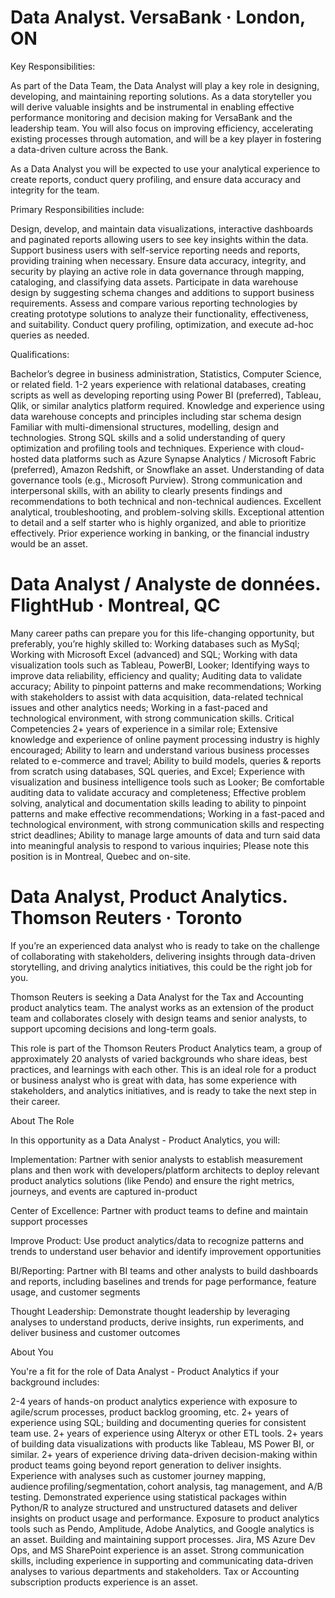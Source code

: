 # Data Analyst. VersaBank · London, ON

Key Responsibilities:

 
As part of the Data Team, the Data Analyst will play a key role in designing, developing, and maintaining reporting solutions. As a data storyteller you will derive valuable insights and be instrumental in enabling effective performance monitoring and decision making for VersaBank and the leadership team. You will also focus on improving efficiency, accelerating existing processes through automation, and will be a key player in fostering a data-driven culture across the Bank.


As a Data Analyst you will be expected to use your analytical experience to create reports, conduct query profiling, and ensure data accuracy and integrity for the team.
 


Primary Responsibilities include:



Design, develop, and maintain data visualizations, interactive dashboards and paginated reports allowing users to see key insights within the data.
Support business users with self-service reporting needs and reports, providing training when necessary.
Ensure data accuracy, integrity, and security by playing an active role in data governance through mapping, cataloging, and classifying data assets.
Participate in data warehouse design by suggesting schema changes and additions to support business requirements.
Assess and compare various reporting technologies by creating prototype solutions to analyze their functionality, effectiveness, and suitability.
Conduct query profiling, optimization, and execute ad-hoc queries as needed.


Qualifications:

 
Bachelor’s degree in business administration, Statistics, Computer Science, or related field.
1-2 years experience with relational databases, creating scripts as well as developing reporting using Power BI (preferred), Tableau, Qlik, or similar analytics platform required.
Knowledge and experience using data warehouse concepts and principles including star schema design
Familiar with multi-dimensional structures, modelling, design and technologies.
Strong SQL skills and a solid understanding of query optimization and profiling tools and techniques.
Experience with cloud-hosted data platforms such as Azure Synapse Analytics / Microsoft Fabric (preferred), Amazon Redshift, or Snowflake an asset.
Understanding of data governance tools (e.g., Microsoft Purview).
Strong communication and interpersonal skills, with an ability to clearly presents findings and recommendations to both technical and non-technical audiences.
Excellent analytical, troubleshooting, and problem-solving skills.
Exceptional attention to detail and a self starter who is highly organized, and able to prioritize effectively.
Prior experience working in banking, or the financial industry would be an asset.
 

# Data Analyst / Analyste de données. FlightHub · Montreal, QC

Many career paths can prepare you for this life-changing opportunity, but preferably, you’re highly skilled to:
Working databases such as MySql;
Working with Microsoft Excel (advanced) and SQL;
Working with data visualization tools such as Tableau, PowerBI, Looker;
Identifying ways to improve data reliability, efficiency and quality;
Auditing data to validate accuracy;
Ability to pinpoint patterns and make recommendations;
Working with stakeholders to assist with data acquisition, data-related technical issues and other analytics needs;
Working in a fast-paced and technological environment, with strong communication skills.
Critical Competencies
2+ years of experience in a similar role;
Extensive knowledge and experience of online payment processing industry is highly encouraged;
Ability to learn and understand various business processes related to e-commerce and travel;
Ability to build models, queries & reports from scratch using databases, SQL queries, and Excel;
Experience with visualization and business intelligence tools such as Looker;
Be comfortable auditing data to validate accuracy and completeness;
Effective problem solving, analytical and documentation skills leading to ability to pinpoint patterns and make effective recommendations;
Working in a fast-paced and technological environment, with strong communication skills and respecting strict deadlines;
Ability to manage large amounts of data and turn said data into meaningful analysis to respond to various inquiries;
 Please note this position is in Montreal, Quebec and on-site.

 # Data Analyst, Product Analytics. Thomson Reuters · Toronto

 If you’re an experienced data analyst who is ready to take on the challenge of collaborating with stakeholders, delivering insights through data-driven storytelling, and driving analytics initiatives, this could be the right job for you.


Thomson Reuters is seeking a Data Analyst for the Tax and Accounting product analytics team. The analyst works as an extension of the product team and collaborates closely with design teams and senior analysts, to support upcoming decisions and long-term goals.


This role is part of the Thomson Reuters Product Analytics team, a group of approximately 20 analysts of varied backgrounds who share ideas, best practices, and learnings with each other. This is an ideal role for a product or business analyst who is great with data, has some experience with stakeholders, and analytics initiatives, and is ready to take the next step in their career.


About The Role


In this opportunity as a Data Analyst - Product Analytics, you will:


Implementation: Partner with senior analysts to establish measurement plans and then work with developers/platform architects to deploy relevant product analytics solutions (like Pendo) and ensure the right metrics, journeys, and events are captured in-product


Center of Excellence: Partner with product teams to define and maintain support processes


Improve Product: Use product analytics/data to recognize patterns and trends to understand user behavior and identify improvement opportunities


BI/Reporting: Partner with BI teams and other analysts to build dashboards and reports, including baselines and trends for page performance, feature usage, and customer segments


Thought Leadership: Demonstrate thought leadership by leveraging analyses to understand products, derive insights, run experiments, and deliver business and customer outcomes


About You


You're a fit for the role of Data Analyst - Product Analytics if your background includes:


2-4 years of hands-on product analytics experience with exposure to agile/scrum processes, product backlog grooming, etc. 
2+ years of experience using SQL; building and documenting queries for consistent team use.
2+ years of experience using Alteryx or other ETL tools.
2+ years of building data visualizations with products like Tableau, MS Power BI, or similar. 
2+ years of experience driving data-driven decision-making within product teams going beyond report generation to deliver insights. Experience with analyses such as customer journey mapping, audience profiling/segmentation, cohort analysis, tag management, and A/B testing.
Demonstrated experience using statistical packages within Python/R to analyze structured and unstructured datasets and deliver insights on product usage and performance.
Exposure to product analytics tools such as Pendo, Amplitude, Adobe Analytics, and Google analytics is an asset.
Building and maintaining support processes. Jira, MS Azure Dev Ops, and MS SharePoint experience is an asset.
Strong communication skills, including experience in supporting and communicating data-driven analyses to various departments and stakeholders.
Tax or Accounting subscription products experience is an asset.

